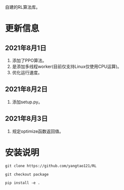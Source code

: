 自建的RL算法库。
# 更新信息
## 2021年8月1日
1. 添加了PPO算法。
2. 是添加多线程worker(目前仅支持Linux仅使用CPU运算)。
3. 优化运行速度。
## 2021年8月2日
1. 添加setup.py。
## 2021年8月3日
1. 规定optimize函数返回值。

# 安装说明
`git clone https://github.com/yangtao121/RL
`

`git checkout package`

`pip install -e .`
